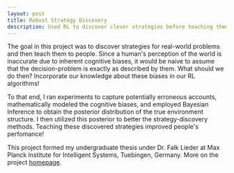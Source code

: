 ```yaml
---
layout: post
title: Robust Strategy Discovery
description: Used RL to discover clever strategies before teaching them to people
---
```


The goal in this project was to discover strategies for real-world problems and then teach them to people. Since a human's perception of the world is inaccurate due to inherent cognitive biases, it would be naive to assume that the decision-problem is exactly as described by them. What should we do then? Incorporate our knowledge about these biases in our RL algorithms!

To that end, I ran experiments to capture potentially erroneous accounts, mathematically modeled the cognitive biases, and employed Bayesian Inference to obtain the posterior distribution of the true environment structure. I then utilized this posterior to better the strategy-discovery methods. Teaching these discovered strategies improved people's perfomance!

This project formed my undergraduate thesis under Dr. Falk Lieder at Max Planck Institute for Intelligent Systems, Tuebingen, Germany. More on the project [homepage](https://re.is.mpg.de/research_projects/robust-strategy-discovery). 